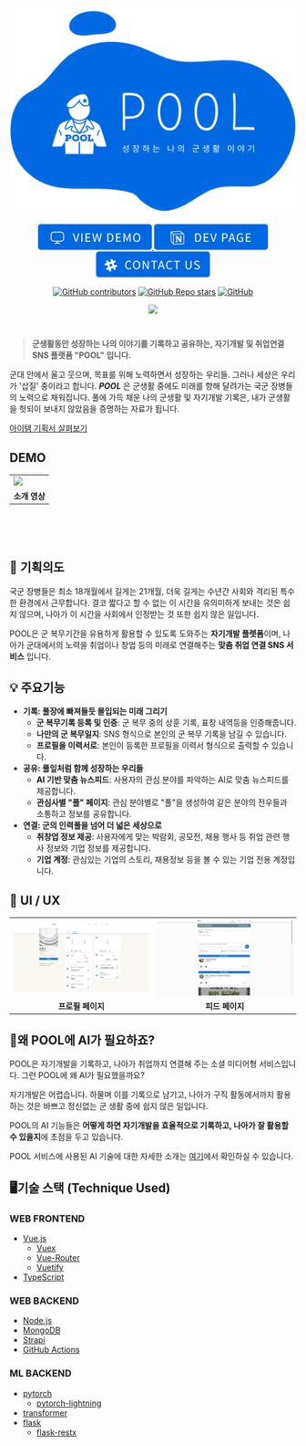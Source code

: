 

<p align="center"><img  src="Doc/imgs/TOP_LOGO.png"></p>

<p align="center">

<a  href="">

<img  src="Doc/imgs/btn_viewdemo.png"  />

</a>

<a  href="https://sable-drum-e05.notion.site/OSAM-cbc20c6efb6d466cb2c057926138eeb5">

<img  src="Doc/imgs/btn_devpage.png"  />

</a>

<a  href="osam21-ai-nightwork.slack.com">

<img  src="Doc/imgs/btn_contactus.png"  />

</a>

</p>

  

<p align="center">
<a  href="https://github.com/osamhack2021/AI_WEB_POOL_YD/graphs/contributors"><img  alt="GitHub contributors"  src="https://img.shields.io/github/contributors/osamhack2021/AI_WEB_POOL_YD"></a>
<a  href="https://github.com/osamhack2021/AI_WEB_POOL_YD/stargazers"><img  alt="GitHub Repo stars"  src="https://img.shields.io/github/stars/osamhack2021/AI_WEB_POOL_YD"></a>
<a  href="https://github.com/osamhack2021/AI_WEB_POOL_YD/blob/develop/LICENSE.md"><img  alt="GitHub"  src="https://img.shields.io/github/license/osamhack2021/AI_WEB_POOL_YD"></a>
</p>

<p align="center">
<a  href="https://github.com/osamhack2021/AI_WEB_POOL_YD/actions"><img  src="https://github.com/osamhack2021/AI_WEB_POOL_YD/actions/workflows/github-pages-deploy.yml/badge.svg?branch=develop"  /></a>
</p>

  

#

  

> **군생활동안 성장하는 나의 이야기를 기록하고 공유하는, 자기개발 및 취업연결 SNS 플랫폼 "POOL" 입니다.**

  

군대 안에서 울고 웃으며, 목표를 위해 노력하면서 성장하는 우리들. 그러나 세상은 우리가 '삽질' 중이라고 합니다. ***POOL*** 은 군생활 중에도 미래를 향해 달려가는 국군 장병들의 노력으로 채워집니다. 풀에 가득 채운 나의 군생활 및 자기개발 기록은, 내가 군생활을 헛되이 보내지 않았음을 증명하는 자료가 됩니다.

<p align="center">

<a  href="https://osam.kr/projectBlog/63/intro">아이템 기획서 살펴보기</a>

</p>

  

## DEMO

<table align="center">
	<tr>
		<td>
			<a href="https://www.youtube.com/"><img src="/Doc/imgs/video_thumbnail"></a>
		</td>
	</tr>
	<tr>
		<td align="center">
			<b>소개 영상</b>
		</td>
	</tr>
</table>
<br><br><br>

## 🤔 기획의도
국군 장병들은 최소 18개월에서 길게는 21개월, 더욱 길게는 수년간 사회와 격리된 특수한 환경에서 근무합니다. 결코 짧다고 할 수 없는 이 시간을 유의미하게 보내는 것은 쉽지 않으며, 나아가 이 시간을 사회에서 인정받는 것 또한 쉽지 않은 일입니다.

POOL은 군 복무기간을 유용하게 활용할 수 있도록 도와주는 **자기개발 플렛폼**이며, 나아가 군대에서의 노력을 취업이나 창업 등의 미래로 연결해주는 **맞춤 취업 연결 SNS 서비스** 입니다.

## 💡 주요기능
- **기록: 풀장에 빠져들듯 몰입되는 미래 그리기**
	- **군 복무기록 등록 및 인증**: 군 복무 중의 상훈 기록, 표창 내역등을 인증해줍니다.
	- **나만의 군 복무일지**: SNS 형식으로 본인의 군 복무 기록을 남길 수 있습니다.
	- **프로필을 이력서로**: 본인이 등록한 프로필을 이력서 형식으로 출력할 수 있습니다.
- **공유: 풀잎처럼 함께 성장하는 우리들**
	- **AI 기반 맞춤 뉴스피드**: 사용자의 관심 분야를 파악하는 AI로 맞춤 뉴스피드를 제공합니다.
	- **관심사별 "풀" 페이지**: 관심 분야별로 "풀"을 생성하여 같은 분야의 전우들과 소통하고 정보를 공유합니다.
- **연결: 군의 인력풀을 넘어 더 넓은 세상으로**
	- **취창업 정보 제공**: 사용자에게 맞는 박람회, 공모전, 채용 행사 등 취업 관련 행사 정보와 기업 정보를 제공합니다.
	- **기업 계정**: 관심있는 기업의 스토리, 채용정보 등을 볼 수 있는 기업 전용 계정입니다.

## 🔎 UI / UX

<table align="center">
	<tr>
		<td>
			<img style="width:450px;" src="/Doc/imgs/profile-page.png">
		</td>
		<td>
			<img style="width:450px;" src="/Doc/imgs/feed-page.JPG">
		</td>
	</tr>
	<tr>
		<td align="center">
			<b>프로필 페이지</b>
		</td>
		<td align="center">
			<b>피드 페이지</b>
		</td>
	</tr>
</table>

## 🤷‍왜 POOL에 AI가 필요하죠?

POOL은 자기개발을 기록하고, 나아가 취업까지 연결해 주는 소셜 미디어형 서비스입니다. 그런 POOL에 왜 AI가 필요했을까요?  

자기개발은 어렵습니다. 하물며 이를 기록으로 남기고, 나아가 구직 활동에서까지 활용하는 것은 바쁘고 정신없는 군 생활 중에 쉽지 않은 일입니다.

POOL의 AI 기능들은 **어떻게 하면 자기개발을 효율적으로 기록하고, 나아가 잘 활용할 수 있을지**에 초점을 두고 있습니다.

POOL 서비스에 사용된 AI 기술에 대한 자세한 소개는 [여기](AboutAI.md)에서 확인하실 수 있습니다.


## 🖥️기술 스택 (Technique Used)

### WEB FRONTEND

- [Vue.js](https://vuejs.org/)
	- [Vuex](https://vuex.vuejs.org/)
	- [Vue-Router](https://router.vuejs.org/)
	- [Vuetify](https://vuetifyjs.com/)
- [TypeScript](https://www.typescriptlang.org/)

### WEB BACKEND

- [Node.js](https://nodejs.org/)
- [MongoDB](https://www.mongodb.com/)
- [Strapi](https://strapi.io/)
- [GitHub Actions](https://github.com/features/actions)

### ML BACKEND

- [pytorch](https://github.com/pytorch/pytorch)
	- [pytorch-lightning](https://github.com/PyTorchLightning/pytorch-lightning)
- [transformer](https://github.com/huggingface/transformers)
- [flask](https://github.com/pallets/flask)
	- [flask-restx](https://github.com/python-restx/flask-restx)